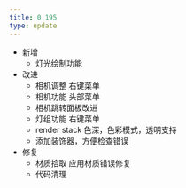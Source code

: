 ```yaml
---
title: 0.195
type: update
---
```



+ 新增
    + 灯光绘制功能
+ 改进
    + 相机调整 右键菜单
    + 相机功能 头部菜单
    + 相机跳转面板改进
    + 灯组功能 右键菜单
    + render stack 色深，色彩模式，透明支持
    + 添加装饰器，方便检查错误
+ 修复
    + 材质拾取 应用材质错误修复
    + 代码清理


​    

